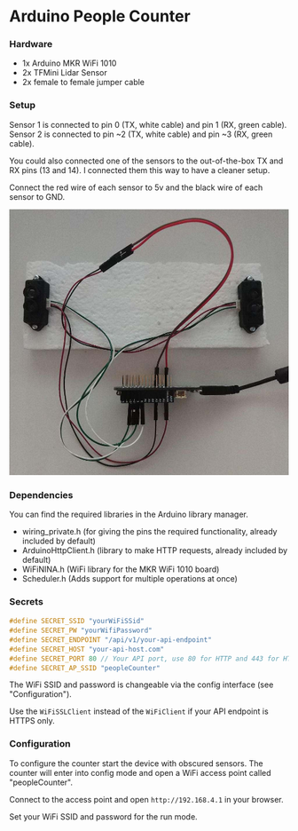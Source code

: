 # Arduino People Counter

### Hardware

- 1x Arduino MKR WiFi 1010
- 2x TFMini Lidar Sensor
- 2x female to female jumper cable

### Setup

Sensor 1 is connected to pin 0 (TX, white cable) and pin 1 (RX, green cable).
Sensor 2 is connected to pin ~2 (TX, white cable) and pin ~3 (RX, green cable).

You could also connected one of the sensors to the out-of-the-box TX and RX pins (13 and 14).
I connected them this way to have a cleaner setup.

Connect the red wire of each sensor to 5v and the black wire of each sensor to GND.

![Setup](https://github.com/TAR5/people_counter/blob/master/docs/image.jpg)

### Dependencies

You can find the required libraries in the Arduino library manager.

- wiring_private.h (for giving the pins the required functionality, already included by default)
- ArduinoHttpClient.h (library to make HTTP requests, already included by default)
- WiFiNINA.h (WiFi library for the MKR WiFi 1010 board)
- Scheduler.h (Adds support for multiple operations at once)

### Secrets

```cpp
#define SECRET_SSID "yourWiFiSSid"
#define SECRET_PW "yourWifiPassword"
#define SECRET_ENDPOINT "/api/v1/your-api-endpoint"
#define SECRET_HOST "your-api-host.com"
#define SECRET_PORT 80 // Your API port, use 80 for HTTP and 443 for HTTPS
#define SECRET_AP_SSID "peopleCounter"
```

The WiFi SSID and password is changeable via the config interface (see "Configuration").

Use the `WiFiSSLClient` instead of the `WiFiClient` if your API endpoint is HTTPS only.


### Configuration

To configure the counter start the device with obscured sensors. The counter will enter into config mode and open a WiFi access point called "peopleCounter".

Connect to the access point and open `http://192.168.4.1` in your browser.

Set your WiFi SSID and password for the run mode.

